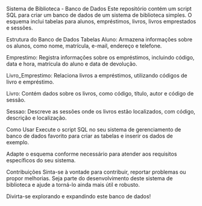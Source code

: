 Sistema de Biblioteca - Banco de Dados
Este repositório contém um script SQL para criar um banco de dados de um sistema de biblioteca simples. O esquema inclui tabelas para alunos, empréstimos, livros, livros emprestados e sessões.

Estrutura do Banco de Dados
Tabelas
Aluno: Armazena informações sobre os alunos, como nome, matrícula, e-mail, endereço e telefone.

Emprestimo: Registra informações sobre os empréstimos, incluindo código, data e hora, matrícula do aluno e data de devolução.

Livro_Emprestimo: Relaciona livros a empréstimos, utilizando códigos de livro e empréstimo.

Livro: Contém dados sobre os livros, como código, título, autor e código de sessão.

Sessao: Descreve as sessões onde os livros estão localizados, com código, descrição e localização.

Como Usar
Execute o script SQL no seu sistema de gerenciamento de banco de dados favorito para criar as tabelas e inserir os dados de exemplo.

Adapte o esquema conforme necessário para atender aos requisitos específicos do seu sistema.

Contribuições
Sinta-se à vontade para contribuir, reportar problemas ou propor melhorias. Seja parte do desenvolvimento deste sistema de biblioteca e ajude a torná-lo ainda mais útil e robusto.

Divirta-se explorando e expandindo este banco de dados!
